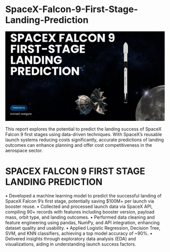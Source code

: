 # SpaceX-Falcon-9-First-Stage-Landing-Prediction

![](Project_image.png)


This report explores the potential to predict the landing success of SpaceX Falcon 9 first stages using data-driven techniques. With SpaceX’s reusable launch systems reducing costs significantly, accurate predictions of landing outcomes can enhance planning and offer cost competitiveness in the aerospace sector. 


# SPACEX FALCON 9 FIRST STAGE LANDING PREDICTION

• Developed a machine learning model to predict the successful landing of SpaceX Falcon 9’s first stage, potentially saving $100M+ per launch via booster reuse.
• Collected and processed launch data via SpaceX API, compiling 90+ records with features including booster version, payload mass, orbit type, and landing outcomes.
• Performed data cleaning and feature engineering using pandas, NumPy, and API integration, enhancing dataset quality and usability.
• Applied Logistic Regression, Decision Tree, SVM, and KNN classifiers, achieving a top model accuracy of ~90%.
• Delivered insights through exploratory data analysis (EDA) and visualizations, aiding in understanding launch success factors.
